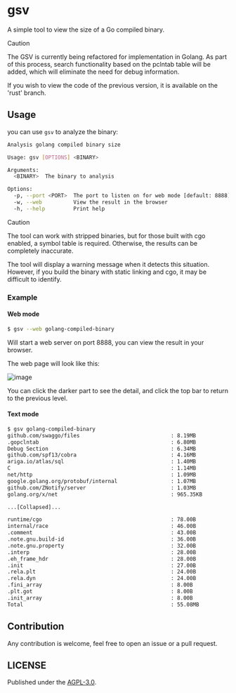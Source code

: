 # gsv


A simple tool to view the size of a Go compiled binary. 

> [!CAUTION]
> The GSV is currently being refactored for implementation in Golang. As part of this process, search functionality based on the pclntab table will be added, which will eliminate the need for debug information.
>
> If you wish to view the code of the previous version, it is available on the 'rust' branch.
## Usage

you can use `gsv` to analyze the binary:

```bash
Analysis golang compiled binary size

Usage: gsv [OPTIONS] <BINARY>

Arguments:
  <BINARY>  The binary to analysis

Options:
  -p, --port <PORT>  The port to listen on for web mode [default: 8888]
  -w, --web          View the result in the browser
  -h, --help         Print help
```

> [!CAUTION]
> 
> The tool can work with stripped binaries, but for those built with cgo enabled, a symbol table is required. Otherwise, the results can be completely inaccurate.
>
>The tool will display a warning message when it detects this situation. However, if you build the binary with static linking and cgo, it may be difficult to identify.

### Example

#### Web mode

```bash
$ gsv --web golang-compiled-binary
```

Will start a web server on port 8888, you can view the result in your browser.

The web page will look like this:

![image](https://user-images.githubusercontent.com/31370133/225002647-1e37e52f-dada-4adb-a33b-e806396621cf.png)


You can click the darker part to see the detail, and click the top bar to return to the previous level.

#### Text mode 

```bash
$ gsv golang-compiled-binary
github.com/swaggo/files                             : 8.19MB
.gopclntab                                          : 6.80MB
Debug Section                                       : 6.34MB
github.com/spf13/cobra                              : 4.16MB
ariga.io/atlas/sql                                  : 1.40MB
C                                                   : 1.14MB
net/http                                            : 1.09MB
google.golang.org/protobuf/internal                 : 1.07MB
github.com/ZNotify/server                           : 1.03MB
golang.org/x/net                                    : 965.35KB

...[Collapsed]...

runtime/cgo                                         : 78.00B
internal/race                                       : 46.00B
.comment                                            : 43.00B
.note.gnu.build-id                                  : 36.00B
.note.gnu.property                                  : 32.00B
.interp                                             : 28.00B
.eh_frame_hdr                                       : 28.00B
.init                                               : 27.00B
.rela.plt                                           : 24.00B
.rela.dyn                                           : 24.00B
.fini_array                                         : 8.00B
.plt.got                                            : 8.00B
.init_array                                         : 8.00B
Total                                               : 55.08MB

```

## Contribution

Any contribution is welcome, feel free to open an issue or a pull request.

## LICENSE

Published under the [AGPL-3.0](./LICENSE).
